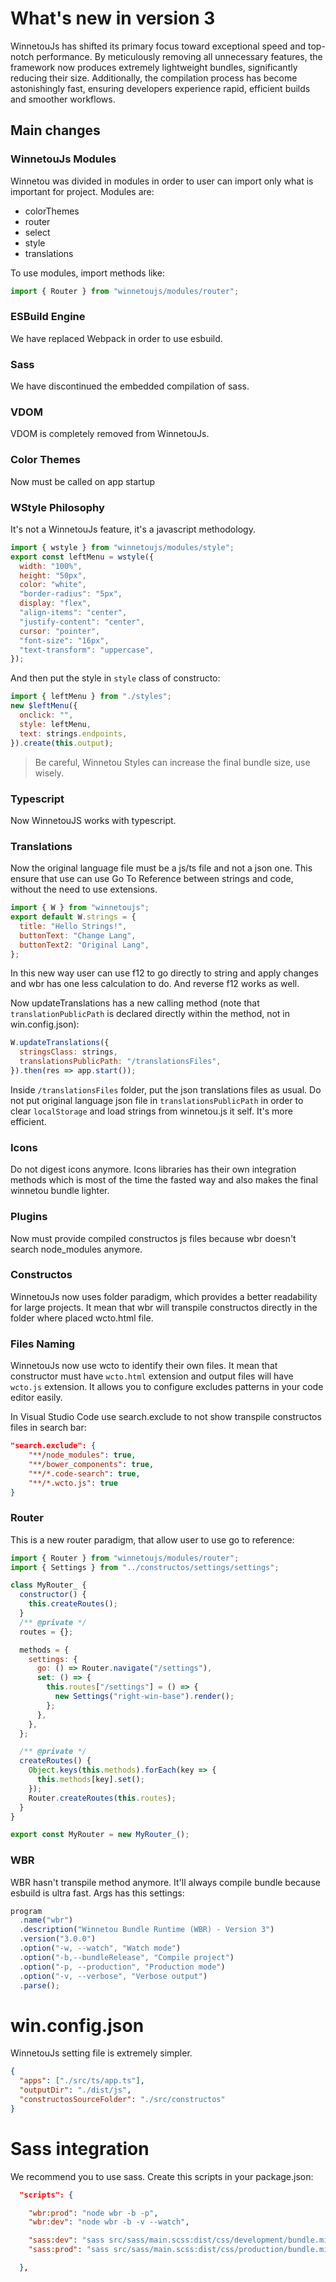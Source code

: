 # What's new in version 3

WinnetouJs has shifted its primary focus toward exceptional speed and top-notch performance. By meticulously removing all unnecessary features, the framework now produces extremely lightweight bundles, significantly reducing their size. Additionally, the compilation process has become astonishingly fast, ensuring developers experience rapid, efficient builds and smoother workflows.

## Main changes

### WinnetouJs Modules

Winnetou was divided in modules in order to user can import only what is important for project. Modules are:

- colorThemes
- router
- select
- style
- translations

To use modules, import methods like:

```javascript
import { Router } from "winnetoujs/modules/router";
```

### ESBuild Engine

We have replaced Webpack in order to use esbuild.

### Sass

We have discontinued the embedded compilation of sass.

### VDOM

VDOM is completely removed from WinnetouJs.

### Color Themes

Now must be called on app startup

### WStyle Philosophy

It's not a WinnetouJs feature, it's a javascript methodology.

```javascript
import { wstyle } from "winnetoujs/modules/style";
export const leftMenu = wstyle({
  width: "100%",
  height: "50px",
  color: "white",
  "border-radius": "5px",
  display: "flex",
  "align-items": "center",
  "justify-content": "center",
  cursor: "pointer",
  "font-size": "16px",
  "text-transform": "uppercase",
});
```

And then put the style in `style` class of constructo:

```javascript
import { leftMenu } from "./styles";
new $leftMenu({
  onclick: "",
  style: leftMenu,
  text: strings.endpoints,
}).create(this.output);
```

> Be careful, Winnetou Styles can increase the final bundle size, use wisely.

### Typescript

Now WinnetouJS works with typescript.

### Translations

Now the original language file must be a js/ts file and not a json one. This ensure that use can use Go To Reference between strings and code, without the need to use extensions.

```javascript
import { W } from "winnetoujs";
export default W.strings = {
  title: "Hello Strings!",
  buttonText: "Change Lang",
  buttonText2: "Original Lang",
};
```

In this new way user can use f12 to go directly to
string and apply changes and wbr has one less
calculation to do. And reverse f12 works as well.

Now updateTranslations has a new calling method (note that `translationPublicPath` is declared directly within the method, not in win.config.json):

```javascript
W.updateTranslations({
  stringsClass: strings,
  translationsPublicPath: "/translationsFiles",
}).then(res => app.start());
```

Inside `/translationsFiles` folder, put the json translations files as usual. Do not put original language json file in `translationsPublicPath` in
order to clear `localStorage` and load strings from
winnetou.js it self. It's more efficient.

### Icons

Do not digest icons anymore. Icons libraries has their own integration methods which is most of the time the fasted way and also makes the final winnetou bundle lighter.

### Plugins

Now must provide compiled constructos js files because wbr doesn't search node_modules anymore.

### Constructos

WinnetouJs now uses folder paradigm, which provides a better readability for large projects. It mean that wbr will transpile constructos directly in the folder where placed wcto.html file.

### Files Naming

WinnetouJs now use wcto to identify their own files. It mean that constructor must have `wcto.html` extension and output files will have `wcto.js` extension. It allows you to configure excludes patterns in your code editor easily.

In Visual Studio Code use search.exclude to not show transpile constructos files in search bar:

```json
"search.exclude": {
    "**/node_modules": true,
    "**/bower_components": true,
    "**/*.code-search": true,
    "**/*.wcto.js": true
}
```

### Router

This is a new router paradigm, that allow user to use go to reference:

```javascript
import { Router } from "winnetoujs/modules/router";
import { Settings } from "../constructos/settings/settings";

class MyRouter_ {
  constructor() {
    this.createRoutes();
  }
  /** @private */
  routes = {};

  methods = {
    settings: {
      go: () => Router.navigate("/settings"),
      set: () => {
        this.routes["/settings"] = () => {
          new Settings("right-win-base").render();
        };
      },
    },
  };

  /** @private */
  createRoutes() {
    Object.keys(this.methods).forEach(key => {
      this.methods[key].set();
    });
    Router.createRoutes(this.routes);
  }
}

export const MyRouter = new MyRouter_();
```

### WBR

WBR hasn't transpile method anymore. It'll always compile bundle because esbuild is ultra fast.
Args has this settings:

```javascript
program
  .name("wbr")
  .description("Winnetou Bundle Runtime (WBR) - Version 3")
  .version("3.0.0")
  .option("-w, --watch", "Watch mode")
  .option("-b,--bundleRelease", "Compile project")
  .option("-p, --production", "Production mode")
  .option("-v, --verbose", "Verbose output")
  .parse();
```

# win.config.json

WinnetouJs setting file is extremely simpler.

```json
{
  "apps": ["./src/ts/app.ts"],
  "outputDir": "./dist/js",
  "constructosSourceFolder": "./src/constructos"
}
```

# Sass integration

We recommend you to use sass. Create this scripts in your package.json:

```json
  "scripts": {

    "wbr:prod": "node wbr -b -p",
    "wbr:dev": "node wbr -b -v --watch",

    "sass:dev": "sass src/sass/main.scss:dist/css/development/bundle.min.css --style expanded --source-map --watch",
    "sass:prod": "sass src/sass/main.scss:dist/css/production/bundle.min.css --style compressed --no-source-map --quiet"

  },
```
